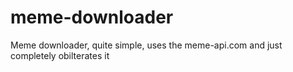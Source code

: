 # meme-downloader
Meme downloader, quite simple, uses the meme-api.com and just completely obilterates it
